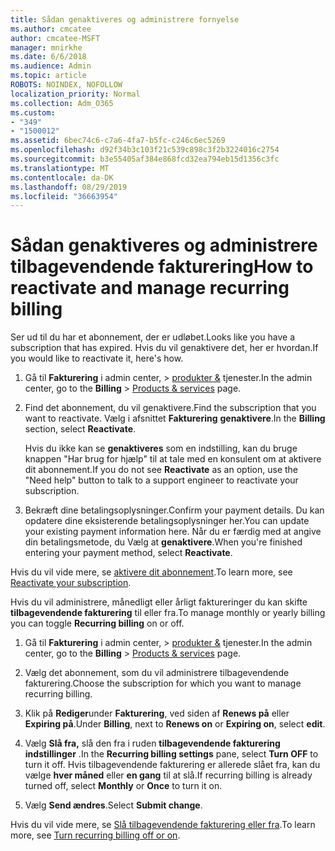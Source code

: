 ```yaml
---
title: Sådan genaktiveres og administrere fornyelse
ms.author: cmcatee
author: cmcatee-MSFT
manager: mnirkhe
ms.date: 6/6/2018
ms.audience: Admin
ms.topic: article
ROBOTS: NOINDEX, NOFOLLOW
localization_priority: Normal
ms.collection: Adm_O365
ms.custom:
- "349"
- "1500012"
ms.assetid: 6bec74c6-c7a6-4fa7-b5fc-c246c6ec5269
ms.openlocfilehash: d92f34b3c103f21c539c898c3f2b3224016c2754
ms.sourcegitcommit: b3e55405af384e868fcd32ea794eb15d1356c3fc
ms.translationtype: MT
ms.contentlocale: da-DK
ms.lasthandoff: 08/29/2019
ms.locfileid: "36663954"
---
```

# <a name="how-to-reactivate-and-manage-recurring-billing"></a><span data-ttu-id="be536-102">Sådan genaktiveres og administrere tilbagevendende fakturering</span><span class="sxs-lookup"><span data-stu-id="be536-102">How to reactivate and manage recurring billing</span></span>

<span data-ttu-id="be536-103">Ser ud til du har et abonnement, der er udløbet.</span><span class="sxs-lookup"><span data-stu-id="be536-103">Looks like you have a subscription that has expired.</span></span> <span data-ttu-id="be536-104">Hvis du vil genaktivere det, her er hvordan.</span><span class="sxs-lookup"><span data-stu-id="be536-104">If you would like to reactivate it, here's how.</span></span>
  
1. <span data-ttu-id="be536-105">Gå til **Fakturering** i admin center, \> [produkter &](https://go.microsoft.com/fwlink/p/?linkid=842054) tjenester.</span><span class="sxs-lookup"><span data-stu-id="be536-105">In the admin center, go to the **Billing** \> [Products & services](https://go.microsoft.com/fwlink/p/?linkid=842054) page.</span></span>

2. <span data-ttu-id="be536-106">Find det abonnement, du vil genaktivere.</span><span class="sxs-lookup"><span data-stu-id="be536-106">Find the subscription that you want to reactivate.</span></span> <span data-ttu-id="be536-107">Vælg i afsnittet **Fakturering** **genaktivere**.</span><span class="sxs-lookup"><span data-stu-id="be536-107">In the **Billing** section, select  **Reactivate**.</span></span>

    <span data-ttu-id="be536-108">Hvis du ikke kan se **genaktiveres** som en indstilling, kan du bruge knappen "Har brug for hjælp" til at tale med en konsulent om at aktivere dit abonnement.</span><span class="sxs-lookup"><span data-stu-id="be536-108">If you do not see **Reactivate** as an option, use the "Need help" button to talk to a support engineer to reactivate your subscription.</span></span>

3. <span data-ttu-id="be536-109">Bekræft dine betalingsoplysninger.</span><span class="sxs-lookup"><span data-stu-id="be536-109">Confirm your payment details.</span></span> <span data-ttu-id="be536-110">Du kan opdatere dine eksisterende betalingsoplysninger her.</span><span class="sxs-lookup"><span data-stu-id="be536-110">You can update your existing payment information here.</span></span> <span data-ttu-id="be536-111">Når du er færdig med at angive din betalingsmetode, du Vælg at **genaktivere**.</span><span class="sxs-lookup"><span data-stu-id="be536-111">When you're finished entering your payment method, select **Reactivate**.</span></span>

<span data-ttu-id="be536-112">Hvis du vil vide mere, se [aktivere dit abonnement](https://docs.microsoft.com/en-us/office365/admin/subscriptions-and-billing/reactivate-your-subscription).</span><span class="sxs-lookup"><span data-stu-id="be536-112">To learn more, see [Reactivate your subscription](https://docs.microsoft.com/en-us/office365/admin/subscriptions-and-billing/reactivate-your-subscription).</span></span> 

<span data-ttu-id="be536-113">Hvis du vil administrere, månedligt eller årligt faktureringer du kan skifte **tilbagevendende fakturering** til eller fra.</span><span class="sxs-lookup"><span data-stu-id="be536-113">To manage monthly or yearly billing you can toggle **Recurring billing** on or off.</span></span>
  
1. <span data-ttu-id="be536-114">Gå til **Fakturering** i admin center, \> [produkter &](https://go.microsoft.com/fwlink/p/?linkid=842054) tjenester.</span><span class="sxs-lookup"><span data-stu-id="be536-114">In the admin center, go to the **Billing** \> [Products & services](https://go.microsoft.com/fwlink/p/?linkid=842054) page.</span></span>

2. <span data-ttu-id="be536-115">Vælg det abonnement, som du vil administrere tilbagevendende fakturering.</span><span class="sxs-lookup"><span data-stu-id="be536-115">Choose the subscription for which you want to manage recurring billing.</span></span>

3. <span data-ttu-id="be536-116">Klik på **Rediger**under **Fakturering**, ved siden af **Renews på** eller **Expiring på**.</span><span class="sxs-lookup"><span data-stu-id="be536-116">Under **Billing**, next to **Renews on** or **Expiring on**, select **edit**.</span></span>

4. <span data-ttu-id="be536-117">Vælg **Slå fra,** slå den fra i ruden **tilbagevendende fakturering indstillinger** .</span><span class="sxs-lookup"><span data-stu-id="be536-117">In the **Recurring billing settings** pane, select **Turn OFF** to turn it off.</span></span> <span data-ttu-id="be536-118">Hvis tilbagevendende fakturering er allerede slået fra, kan du vælge **hver måned** eller **en gang** til at slå.</span><span class="sxs-lookup"><span data-stu-id="be536-118">If recurring billing is already turned off, select **Monthly** or **Once** to turn it on.</span></span>

5. <span data-ttu-id="be536-119">Vælg **Send ændres**.</span><span class="sxs-lookup"><span data-stu-id="be536-119">Select **Submit change**.</span></span>

<span data-ttu-id="be536-120">Hvis du vil vide mere, se [Slå tilbagevendende fakturering eller fra](https://docs.microsoft.com/office365/admin/subscriptions-and-billing/renew-your-subscription#turn-recurring-billing-off-or-on).</span><span class="sxs-lookup"><span data-stu-id="be536-120">To learn more, see [Turn recurring billing off or on](https://docs.microsoft.com/office365/admin/subscriptions-and-billing/renew-your-subscription#turn-recurring-billing-off-or-on).</span></span>